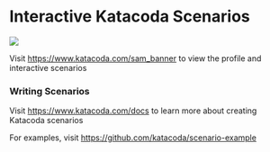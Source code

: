 # Interactive Katacoda Scenarios

[![](http://shields.katacoda.com/katacoda/sam_banner/count.svg)](https://www.katacoda.com/sam_banner "Get your profile on Katacoda.com")

Visit https://www.katacoda.com/sam_banner to view the profile and interactive scenarios

### Writing Scenarios
Visit https://www.katacoda.com/docs to learn more about creating Katacoda scenarios

For examples, visit https://github.com/katacoda/scenario-example
